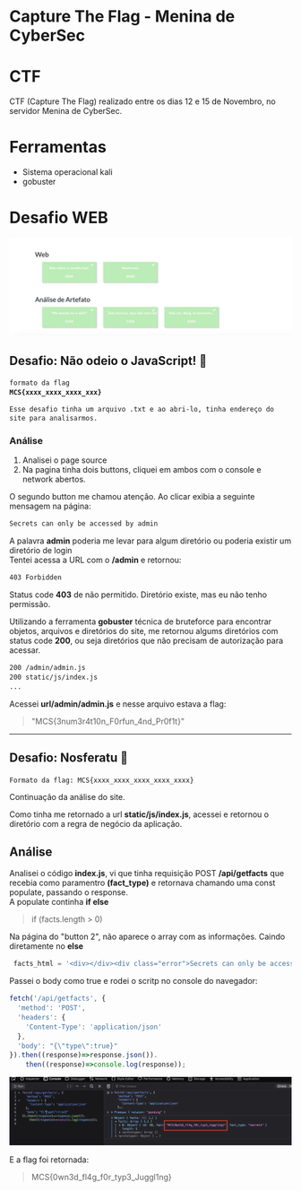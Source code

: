 # Capture The Flag - Menina de CyberSec

# CTF

CTF (Capture The Flag) realizado entre os dias 12 e 15 de Novembro, no servidor Menina de CyberSec.

# Ferramentas

- Sistema operacional kali
- gobuster

# Desafio WEB

![](/meninaCyberSec/pics/web2.png)

## Desafio: Não odeio o JavaScript! :triangular_flag_on_post:

<code>formato da flag **MCS{xxxx_xxxx_xxxx_xxx}**</code>

```
Esse desafio tinha um arquivo .txt e ao abri-lo, tinha endereço do site para analisarmos.
```

### Análise

1. Analisei o page source
2. Na pagina tinha dois buttons, cliquei em ambos com o console e network abertos.

O segundo button me chamou atenção. Ao clicar exibia a seguinte mensagem na página:

```bash
Secrets can only be accessed by admin
```

A palavra **admin** poderia me levar para algum diretório ou poderia existir um diretório de login</br>
Tentei acessa a URL com o <strong>/admin</strong> e retornou:

```bash
403 Forbidden
```

Status code **403** de não permitido. Diretório existe, mas eu não tenho permissão. </br>

Utilizando a ferramenta <strong>gobuster</strong> técnica de bruteforce para encontrar objetos, arquivos e diretórios do site, me retornou algums diretórios com status code <strong>200</strong>, ou seja diretórios que não precisam de autorização para acessar.</br>

```bash
200 /admin/admin.js
200 static/js/index.js
...
```

Acessei **url/admin/admin.js** e nesse arquivo estava a flag:

> "MCS{3num3r4t10n_F0rfun_4nd_Pr0f1t}"

<hr>

## Desafio: Nosferatu :triangular_flag_on_post:

<code>Formato da flag: MCS{xxxx_xxxx_xxxx_xxxx_xxxx}</code>

Continuação da análise do site.</br>

Como tinha me retornado a url <strong>static/js/index.js</strong>, acessei e retornou o diretório com a regra de negócio da aplicação. </br>

## Análise

Analisei o código **index.js**, vi que tinha requisição POST **/api/getfacts** que recebia como paramentro **(fact_type)** e retornava chamando uma const populate, passando o response.</br>
A populate continha **if else**

> if (facts.length > 0)

Na página do "button 2", não aparece o array com as informações. Caindo diretamente no **else**

```js
 facts_html = '<div></div><div class="error">Secrets can only be accessed by admin</div>';
```

Passei o body como true e rodei o scritp no console do navegador:

```js
fetch('/api/getfacts', {
  'method': 'POST',
  'headers': {
    'Content-Type': 'application/json'
  },
  'body': "{\"type\":true}"
}).then((response)=>response.json()).
    then((response)=>console.log(response));
```

![](/meninaCyberSec/pics/flga2.png)

E a flag foi retornada:

> MCS{0wn3d_fl4g_f0r_typ3_Juggl1ng}
